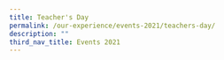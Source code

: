 ```yaml
---
title: Teacher's Day
permalink: /our-experience/events-2021/teachers-day/
description: ""
third_nav_title: Events 2021
---
```

